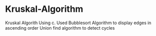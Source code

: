 # Kruskal-Algorithm
Kruskal Algorith Using c.
Used Bubblesort Algorithm to display edges in ascending order
Union find algorithm to detect cycles
